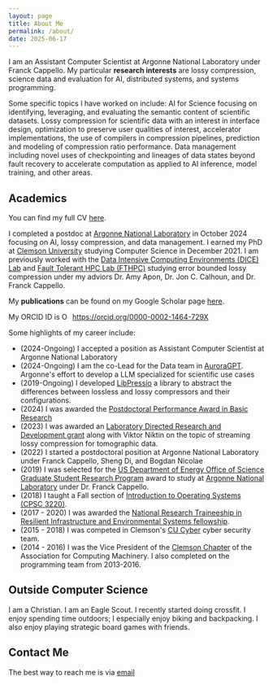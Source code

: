 ```yaml
---
layout: page
title: About Me
permalink: /about/
date: 2025-06-17
---
```


I am an Assistant Computer Scientist at Argonne National Laboratory under Franck Cappello.
My particular **research interests** are lossy compression, science data and evaluation for AI, distributed systems, and systems programming.

Some specific topics I have worked on include: AI for Science focusing on identifying, leveraging, and evaluating the semantic content of scientific datasets. Lossy compression for scientific data with an interest in interface design, optimization to preserve user qualities of interest, accelerator implementations, the use of compilers in compression pipelines, prediction and modeling of compression ratio performance. Data management including novel uses of checkpointing and lineages of data states beyond fault recovery to accelerate computation as applied to AI inference, model training, and other areas.

Academics
---------

You can find my full CV [here][cv].

I completed a postdoc at [Argonne National Laboratory][anl] in October 2024 focusing on AI, lossy compression, and data management.
I earned my PhD at [Clemson University][clemson] studying Computer Science in December 2021.
I am previously worked with the [Data Intensive Computing Environments (DICE) Lab][dice] and [Fault Tolerant HPC Lab (FTHPC)][fthpc] studying error bounded lossy compression under my adviors Dr. Amy Apon, Dr. Jon C. Calhoun, and Dr. Franck Cappello.

My **publications** can be found on my Google Scholar page [here][googlescholar].

<div itemscope itemtype="https://schema.org/Person">My ORCID ID is <a itemprop="sameAs" content="https://orcid.org/0000-0002-1464-729X" href="https://orcid.org/0000-0002-1464-729X" target="orcid.widget" rel="me noopener noreferrer" style="vertical-align:top;"><img src="https://orcid.org/sites/default/files/images/orcid_16x16.png" style="width:1em;margin-right:.5em;" alt="ORCID iD icon">https://orcid.org/0000-0002-1464-729X</a></div>


Some highlights of my career include:

+ (2024-Ongoing) I accepted a position as Assistant Computer Scientist at Argonne National Laboratory
+ (2024-Ongoing) I am the co-Lead for the Data team in [AuroraGPT][auroragpt]. Argonne's effort to develop a LLM specialized for scientific use cases
+ (2019-Ongoing) I developed [LibPressio][libpressio] a library to abstract the differences between lossless and lossy compressors and their configurations.
+ (2024) I was awarded the [Postdoctoral Performance Award in Basic Research][postdoc]
+ (2023) I was awarded an [Laboratory Directed Research and Development grant][ldrdanl] along with Viktor Niktin on the topic of streaming lossy compression for tomographic data.
+ (2022) I started a postdoctoral position at Argonne National Laboratory under Franck Cappello, Sheng Di, and Bogdan Nicolae
+ (2019) I was selected for the [US Department of Energy Office of Science Graduate Student Research Program][scgsr] award to study at [Argonne National Laboratory][argonne] under Dr. Franck Cappello.
+ (2018) I taught a Fall section of [Introduction to Operating Systems (CPSC 3220)][cpsc3220].
+ (2017 - 2020) I was awarded the [National Research Traineeship in Resilient Infrastructure and Environmental Systems fellowship][ries].
+ (2015 - 2018) I was competed in Clemson's [CU Cyber][cucyber] cyber security team.  
+ (2014 - 2016) I was the Vice President of the [Clemson Chapter][clemsonacm] of the Association for Computing Machinery.  I also completed on the programming team from 2013-2016.



Outside Computer Science
------------------------

I am a Christian.
I am an Eagle Scout.
I recently started doing crossfit.
I enjoy spending time outdoors; I especially enjoy biking and backpacking.
I also enjoy playing strategic board games with friends.

Contact Me
--------

The best way to reach me is via [email][email]

[cv]: /static/cv.pdf
[anl]: https://anl.gov
[clemsonacm]: https://www.cs.clemson.edu/acm
[dice]: https://www.cs.clemson.edu/dice
[cucyber]: https://cucyber.net
[clemson]: https://clemson.edu
[acm-hp]: https://github.com/clemsonacm/hackpack
[cyber-hp]: https://github.com/cucyber/defense-hackpack
[email]: mailto:rr.underwood94@gmail.com
[fthpc]: http://jonccal.people.clemson.edu/research.php
[googlescholar]: https://scholar.google.com/citations?user=GbhfWUIAAAAJ&hl=en
[ries]: https://www.clemson.edu/academics/programs/ries/index.html
[scgsr]: https://science.osti.gov/wdts/scgsr
[libpressio]: https://robertu94.github.io/libpressio/
[argonne]: https://www.anl.gov/
[cpsc3220]: https://robertu94.github.io/cpsc3220-f18/
[postdoc]: https://www.anl.gov/mcs/article/underwood-honored-for-outstanding-performance-in-basic-research
[auroragpt]: https://auroragpt.anl.gov/
[ldrdanl]: https://www.anl.gov/mcs/article/four-mcs-division-researchers-receive-ldrd-seed-funding

